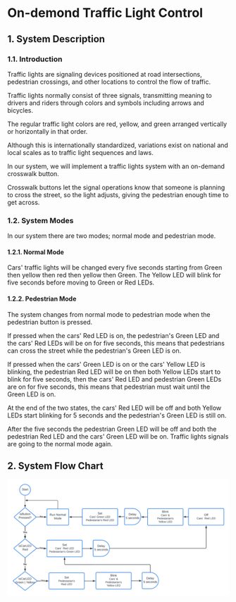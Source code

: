 # On-demond Traffic Light Control
## 1. System Description
### 1.1. Introduction
Traffic lights are signaling devices positioned at road intersections, pedestrian crossings, and other locations to control the flow of traffic.

Traffic lights normally consist of three signals, transmitting meaning to drivers and riders through colors and symbols including arrows and bicycles.

The regular traffic light colors are red, yellow, and green arranged vertically or horizontally in that order.

Although this is internationally standardized, variations exist on national and local scales as to traffic light sequences and laws.

In our system, we will implement a traffic lights system with an on-demand crosswalk button.

Crosswalk buttons let the signal operations know that someone is planning to cross the street, so the light adjusts, giving the pedestrian enough time to get across.

### 1.2. System Modes
In our system there are two modes; normal mode and pedestrian mode.
#### 1.2.1. Normal Mode
Cars' traffic lights will be changed every five seconds starting from Green then yellow then red then yellow then Green. The Yellow LED will blink for five seconds before moving to Green or Red LEDs.

#### 1.2.2. Pedestrian Mode
The system changes from normal mode to pedestrian mode when the pedestrian button is pressed.

If pressed when the cars' Red LED is on, the pedestrian's Green LED and the cars' Red LEDs will be on for five seconds, this means that pedestrians can cross the street while the pedestrian's Green LED is on.

If pressed when the cars' Green LED is on or the cars' Yellow LED is blinking, the pedestrian Red LED will be on then both Yellow LEDs start to blink for five seconds, then the cars' Red LED and pedestrian Green LEDs are on for five seconds, this means that pedestrian must wait until the Green LED is on.

At the end of the two states, the cars' Red LED will be off and both Yellow LEDs start blinking for 5 seconds and the pedestrian's Green LED is still on.

After the five seconds the pedestrian Green LED will be off and both the pedestrian Red LED and the cars' Green LED will be on. Traffic lights signals are going to the normal mode again.

## 2. System Flow Chart
![Layered Architecture](Diagrams/SystemFlowChart.png)
